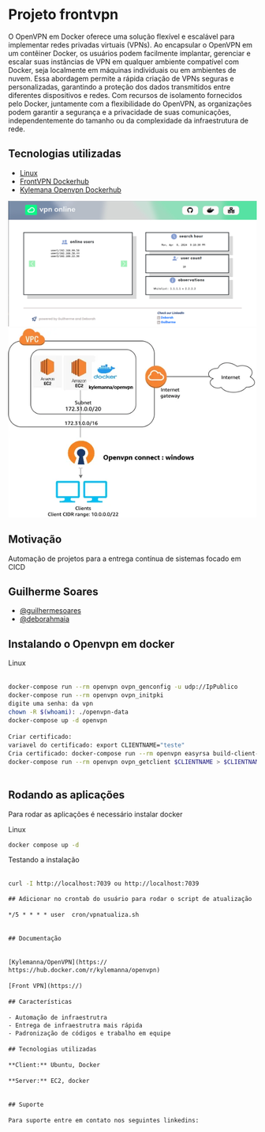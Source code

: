 # Projeto frontvpn

O OpenVPN em Docker oferece uma solução flexível e escalável para implementar redes privadas virtuais (VPNs). Ao encapsular o OpenVPN em um contêiner Docker, os usuários podem facilmente implantar, gerenciar e escalar suas instâncias de VPN em qualquer ambiente compatível com Docker, seja localmente em máquinas individuais ou em ambientes de nuvem. Essa abordagem permite a rápida criação de VPNs seguras e personalizadas, garantindo a proteção dos dados transmitidos entre diferentes dispositivos e redes. Com recursos de isolamento fornecidos pelo Docker, juntamente com a flexibilidade do OpenVPN, as organizações podem garantir a segurança e a privacidade de suas comunicações, independentemente do tamanho ou da complexidade da infraestrutura de rede.


## Tecnologias utilizadas

 - [Linux]()
 - [FrontVPN Dockerhub]()
 - [ Kylemana Openvpn Dockerhub](https://hub.docker.com/r/kylemanna/openvpn)
 
 ![VPN](vpnonline.png)
 ![VPN](vpn.webp)


## Motivação

Automação de projetos para a entrega contínua de sistemas focado em CICD

## Guilherme Soares

- [@guilhermesoares](https://www.github.com/guilhermesgit)
- [@deborahmaia](https://www.github.com/debmaiia)

## Instalando o Openvpn em docker

Linux
```bash

docker-compose run --rm openvpn ovpn_genconfig -u udp://IpPublico
docker-compose run --rm openvpn ovpn_initpki
digite uma senha: da vpn
chown -R $(whoami): ./openvpn-data
docker-compose up -d openvpn

Criar certificado:
variavel do certificado: export CLIENTNAME="teste"
Cria certificado: docker-compose run --rm openvpn easyrsa build-client-full $CLIENTNAME nopass
docker-compose run --rm openvpn ovpn_getclient $CLIENTNAME > $CLIENTNAME.ovpn



```
## Rodando as aplicações

Para rodar as aplicações é necessário instalar docker

Linux
```bash
docker compose up -d
```
Testando a instalação
```bash

curl -I http://localhost:7039 ou http://localhost:7039
```

```
## Adicionar no crontab do usuário para rodar o script de atualização

*/5 * * * * user  cron/vpnatualiza.sh


## Documentação


[Kylemanna/OpenVPN](https:// https://hub.docker.com/r/kylemanna/openvpn)

[Front VPN](https://)

## Características

- Automação de infraestrutra
- Entrega de infraestrutra mais rápida
- Padronização de códigos e trabalho em equipe

## Tecnologias utilizadas

**Client:** Ubuntu, Docker

**Server:** EC2, docker


## Suporte

Para suporte entre em contato nos seguintes linkedins: